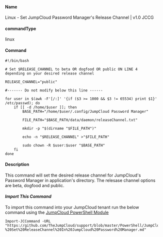 #### Name

Linux - Set JumpCloud Password Manager's Release Channel | v1.0 JCCG

#### commandType

linux

#### Command

```
#!/bin/bash

# Set $RELEASE_CHANNEL to beta OR dogfood OR public ON LINE 4 depending on your desired release channel

RELEASE_CHANNEL="public"

#------- Do not modify below this line ------

for user in $(awk -F'[/:]' '{if ($3 >= 1000 && $3 != 65534) print $1}' /etc/passwd); do
    if [[ -d /home/$user ]]; then
        BASE_PATH="/home/$user/.config/JumpCloud Password Manager"

        FILE_PATH="$BASE_PATH/data/daemon/releaseChannel.txt"

        mkdir -p "$(dirname "$FILE_PATH")"

        echo -n "$RELEASE_CHANNEL" >"$FILE_PATH"

        sudo chown -R $user:$user "$BASE_PATH"
    fi
done
```

#### Description

This command will set the desired release channel for JumpCloud's Password Manager in application's directory. The relesase channel options are beta, dogfood and public.

#### *Import This Command*

To import this command into your JumpCloud tenant run the below command using the [JumpCloud PowerShell Module](https://github.com/TheJumpCloud/support/wiki/Installing-the-JumpCloud-PowerShell-Module)

```
Import-JCCommand -URL "https://github.com/TheJumpCloud/support/blob/master/PowerShell/JumpCloud%20Commands%20Gallery/Linux%20Commands/Linux%20-%20Set%20ReleaseChannel%20In%20JumpCloud%20Password%20Manager.md"
```